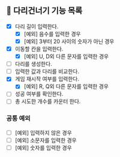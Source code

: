 ## 🚀 다리건너기 기능 목록
- [X] 다리 길이 입력한다.
  - [X] [예외] 음수를 입력한 경우
  - [X] [예외] 3부터 20 사이의 숫자가 아닌 경우
- [X] 이동할 칸을 입력한다.
  - [X] [예외] U, D외 다른 문자를 입력한 경우
- [ ] 다리를 생성한다.
- [ ] 입력한 값과 다리를 비교한다.
- [X] 게임 재시작 여부를 입력한다.
  - [X] [예외] R, Q외 다른 문자를 입력한 경우
- [ ] 성공 여부를 확인한다.
- [ ] 총 시도한 개수를 카운터 한다.

### 공통 예외
- [ ] [예외] 입력하지 않은 경우
- [ ] [예외] 소문자를 입력한 경우
- [ ] [예외] 숫자를 입력한 경우

